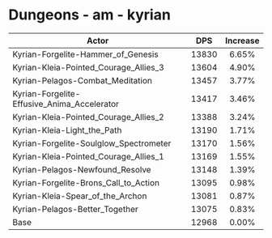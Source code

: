# Dungeons - am - kyrian
| Actor | DPS | Increase |
|---|:---:|:---:|
|Kyrian-Forgelite-Hammer_of_Genesis|13830|6.65%|
|Kyrian-Kleia-Pointed_Courage_Allies_3|13604|4.90%|
|Kyrian-Pelagos-Combat_Meditation|13457|3.77%|
|Kyrian-Forgelite-Effusive_Anima_Accelerator|13417|3.46%|
|Kyrian-Kleia-Pointed_Courage_Allies_2|13388|3.24%|
|Kyrian-Kleia-Light_the_Path|13190|1.71%|
|Kyrian-Forgelite-Soulglow_Spectrometer|13170|1.56%|
|Kyrian-Kleia-Pointed_Courage_Allies_1|13169|1.55%|
|Kyrian-Pelagos-Newfound_Resolve|13148|1.39%|
|Kyrian-Forgelite-Brons_Call_to_Action|13095|0.98%|
|Kyrian-Kleia-Spear_of_the_Archon|13081|0.87%|
|Kyrian-Pelagos-Better_Together|13075|0.83%|
|Base|12968|0.00%|
